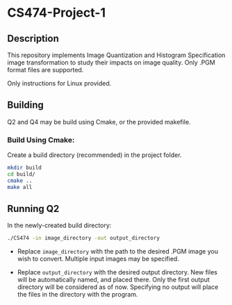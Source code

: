 # CS474-Project-1

## Description

This repository implements Image Quantization and Histogram Specification image transformation to study their impacts on image quality. Only .PGM format files are supported.

Only instructions for Linux provided.

## Building

Q2 and Q4 may be build using Cmake, or the provided makefile.

### Build Using Cmake:

Create a build directory (recommended) in the project folder.

```bash
mkdir build
cd build/
cmake ..
make all
```

## Running Q2

In the newly-created build directory:

```bash
./CS474 -in image_directory -out output_directory
```

- Replace `image_directory` with the path to the desired .PGM image you wish to convert. Multiple input images may be specified.

- Replace `output_directory` with the desired output directory. New files will be automatically named, and placed there. Only the first output directory will be considered as of now. Specifying no output will place the files in the directory with the program.

